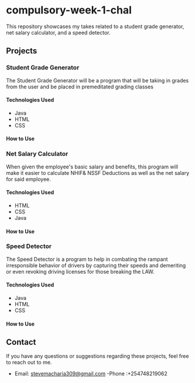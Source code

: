 # compulsory-week-1-chal


This repository showcases my takes related to a student grade generator, net salary calculator, and a speed detector.

## Projects

### Student Grade Generator

The Student Grade Generator will be a program that will be taking in grades from the user and be placed in premeditated grading classes

#### Technologies Used

- Java
- HTML
- CSS

#### How to Use



### Net Salary Calculator

When given the employee's basic salary and benefits, this program will make it easier to calculate NHIF& NSSF Deductions as well as the net salary for said employee.
#### Technologies Used

- HTML
- CSS
- Java

#### How to Use


### Speed Detector

The Speed Detector is a program to help in combating the rampant irresponsible behavior of drivers by capturing their speeds and demeriting or even revoking driving licenses for those breaking the LAW.



#### Technologies Used

- Java
- HTML
- CSS

#### How to Use



## Contact

If you have any questions or suggestions regarding these projects, feel free to reach out to me.

- Email: stevemacharia309@gmail.com
  -Phone :+254748219062
